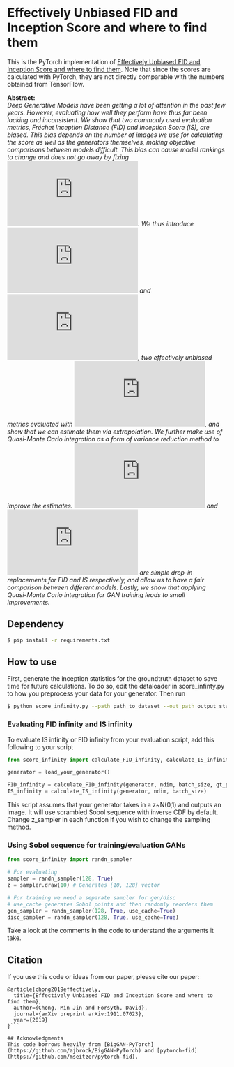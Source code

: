 # Effectively Unbiased FID and Inception Score and where to find them
This is the PyTorch implementation of [Effectively Unbiased FID and Inception Score and where to find them](https://arxiv.org/abs/1911.07023). Note that since the scores are calculated with PyTorch, they are not directly comparable with the numbers obtained from TensorFlow. 

**Abstract:**<br>
*Deep Generative Models have been getting a lot of attention in the past few years. However, evaluating how well they perform have thus far been lacking and inconsistent. We show that two commonly used evaluation metrics, Fréchet Inception Distance (FID) and Inception Score (IS), are biased. This bias depends on the number of images we use for calculating the score as well as the generators themselves, making objective comparisons between models difficult. This bias can cause model rankings to change and does not go away by fixing ![equation](https://latex.codecogs.com/svg.latex?N). We thus introduce ![equation](https://latex.codecogs.com/svg.latex?%24FID_%5Cinfty%24) and ![equation](https://latex.codecogs.com/svg.latex?%24IS_%5Cinfty%24), two effectively unbiased metrics evaluated with ![equation](https://latex.codecogs.com/svg.latex?N%3D%5Cinfty), and show that we can estimate them via extrapolation. We further make use of Quasi-Monte Carlo integration as a form of variance reduction method to improve the estimates. ![equation](https://latex.codecogs.com/svg.latex?%5Coverline%7B%5Ctextrm%7BFID%7D%7D_%5Cinfty) and ![equation](https://latex.codecogs.com/svg.latex?%5Coverline%7B%5Ctextrm%7BIS%7D%7D_%5Cinfty) are simple drop-in replacements for FID and IS respectively, and allow us to have a fair comparison between different models. Lastly, we show that applying Quasi-Monte Carlo integration for GAN training leads to small improvements.*

## Dependency
```bash
$ pip install -r requirements.txt
```

## How to use
First, generate the inception statistics for the groundtruth dataset to save time for future calculations. To do so, edit the dataloader in score_infinty.py to how you preprocess your data for your generator. Then run
```bash
$ python score_infinity.py --path path_to_dataset --out_path output_statistics.npz
```

### Evaluating FID infinity and IS infinity
To evaluate IS infinity or FID infinity from your evaluation script, add this following to your script

```python
from score_infinity import calculate_FID_infinity, calculate_IS_infinity

generator = load_your_generator()

FID_infinity = calculate_FID_infinity(generator, ndim, batch_size, gt_path=output_statistics.npz)
IS_infinity = calculate_IS_infinity(generator, ndim, batch_size)

```
This script assumes that your generator takes in a z~N(0,1) and outputs an image. It will use scrambled Sobol sequence with inverse CDF by default. Change z_sampler in each function if you wish to change the sampling method.

### Using Sobol sequence for training/evaluation GANs
```python
from score_infinity import randn_sampler

# For evaluating
sampler = randn_sampler(128, True)
z = sampler.draw(10) # Generates [10, 128] vector

# For training we need a separate sampler for gen/disc
# use_cache generates Sobol points and then randomly reorders them
gen_sampler = randn_sampler(128, True, use_cache=True)
disc_sampler = randn_sampler(128, True, use_cache=True)
```
Take a look at the comments in the code to understand the arguments it take. 

## Citation
If you use this code or ideas from our paper, please cite our paper:
```
@article{chong2019effectively,
  title={Effectively Unbiased FID and Inception Score and where to find them},
  author={Chong, Min Jin and Forsyth, David},
  journal={arXiv preprint arXiv:1911.07023},
  year={2019}
}```

## Acknowledgments
This code borrows heavily from [BigGAN-PyTorch](https://github.com/ajbrock/BigGAN-PyTorch) and [pytorch-fid](https://github.com/mseitzer/pytorch-fid).

